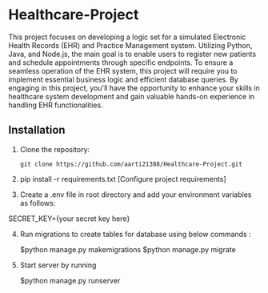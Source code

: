 
# Healthcare-Project

This project focuses on developing a logic set for a simulated Electronic Health Records (EHR) and Practice Management system. Utilizing Python, Java, and Node.js, the main goal is to enable users to register new patients and schedule appointments through specific endpoints. To ensure a seamless operation of the EHR system, this project will require you to implement essential business logic and efficient database queries. By engaging in this project, you'll have the opportunity to enhance your skills in healthcare system development and gain valuable hands-on experience in handling EHR functionalities.

## Installation

1. Clone the repository:

   ```shell
   git clone https://github.com/aarti21388/Healthcare-Project.git

2. pip install -r requirements.txt
    [Configure project requirements]

3. Create a .env file in root directory and add your environment variables as follows:

SECRET_KEY={your secret key here}

4. Run migrations to create tables for database using below commands :

    $python manage.py makemigrations
    $python manage.py migrate

5. Start server by running 

    $python manage.py runserver

